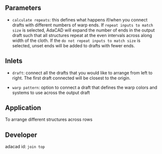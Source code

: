 ## Parameters
- `calculate repeats`: this defines what happens if/when you connect drafts with different numbers of warp ends. If `repeat inputs to match size` is selected, AdaCAD will expand the number of ends in the output draft such that all structures repeat at the even intervals across along width of the cloth. If the `do not repeat inputs to match size` is selected, unset ends will be added to drafts with fewer ends. 


## Inlets
- `draft`: connect all the drafts that you would like to arrange from left to right. The first draft connected will be closest to the origin. 

- `warp pattern`: option to connect a draft that defines the warp colors and systems to use across the output draft



## Application
To arrange different structures across rows

## Developer
adacad id: `join top`
